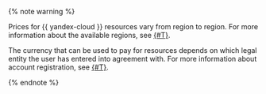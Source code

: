 {% note warning %}

Prices for {{ yandex-cloud }} resources vary from region to region. For more information about the available regions, see [{#T}](../overview/concepts/region.md).

The currency that can be used to pay for resources depends on which legal entity the user has entered into agreement with. For more information about account registration, see [{#T}](../billing/quickstart/index.md).

{% endnote %}